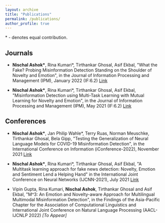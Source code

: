 ```yaml
---
layout: archive
title: "Publications"
permalink: /publications/
author_profile: true
---
```


\* - denotes equal contribution.

## Journals

* **Nischal Ashok\***, Rina Kumari*, Tirthankar Ghosal, Asif Ekbal, "What the Fake? Probing Misinformation Detection Standing on the Shoulder of Novelty and Emotion", in the Journal of Information Processing and Management (IPM), January 2022 (IF:6.2) [Link](https://www.sciencedirect.com/science/article/pii/S0306457321002223)

* **Nischal Ashok\***, Rina Kumari*, Tirthankar Ghosal, Asif Ekbal, "Misinformation Detection using Multi-Task Learning with Mutual Learning for Novelty and Emotion", in the Journal of Information Processing and Management (IPM), May 2021 (IF:6.2) [Link](https://www.sciencedirect.com/science/article/abs/pii/S0306457321001254)

## Conferences

* **Nischal Ashok\***, Jan Philip Wahle*, Terry Ruas, Norman Meuschke, Tirthankar Ghosal, Bela Gipp, "Testing the Generalization of Neural Language Models for COVID-19 Misinformation Detection", in the International Conference on Information (iConference-2022), November 2021 [Link](https://link.springer.com/chapter/10.1007/978-3-030-96957-8_33)

* **Nischal Ashok\***, Rina Kumari*, Tirthankar Ghosal, Asif Ekbal, "A Multitask learning approach for fake news detection: Novelty, Emotion and Sentiment Lend a Helping Hand" in the International Joint Conference on Neural Networks (IJCNN-2021), July 2021 [Link](https://ieeexplore.ieee.org/abstract/document/9534218/)

* Vipin Gupta, Rina Kumari, **Nischal Ashok**, Tirthankar Ghosal and Asif Ekbal, "M^3: An Emotion and Novelty-aware Approach for Multilingual Multimodal Misinformation Detection", in the Findings of the Asia-Pacific Chapter for the Association of Computational Linguistics and International Joint Conference on Natural Language Processing (AACL-IJCNLP 2022) *[To Appear]*

